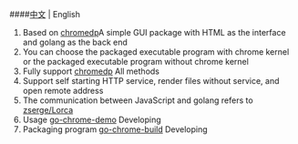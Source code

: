 ####[中文](README.md) | English

1. Based on [chromedp](https://github.com/chromedp/chromedp )A simple GUI package with HTML as the interface and golang as the back end
2. You can choose the packaged executable program with chrome kernel or the packaged executable program without chrome kernel
3. Fully support [chromedp](https://github.com/chromedp/chromedp) All methods
4. Support self starting HTTP service, render files without service, and open remote address
5. The communication between JavaScript and golang refers to [zserge/Lorca](https://github.com/zserge/lorca )
6. Usage [go-chrome-demo](https://github.com/voyager-hang/go-chrome-demo) Developing
7. Packaging program [go-chrome-build](https://github.com/voyager-hang/go-chrome-build) Developing
